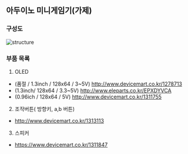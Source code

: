 ## 아두이노 미니게임기(가제)

### 구성도
![structure](http://imgur.com/a/O9H3U)


### 부품 목록

1. OLED
  * (품절 / 1.3inch / 128x64 / 3~5V) http://www.devicemart.co.kr/1278713
  * (1.3inch/ 128x64 / 3.3~5V) http://www.eleparts.co.kr/EPXDYVCA
  * (0.96ich / 128x64 / 5V) http://www.devicemart.co.kr/1311755
2. 조작버튼( 방향키, a,b 버튼) 
  * http://www.devicemart.co.kr/1313113
3. 스피커
  * https://www.devicemart.co.kr/1311847

